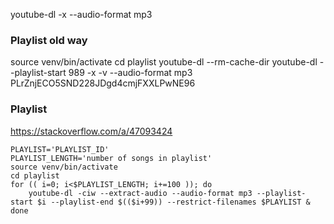 
youtube-dl -x --audio-format mp3 


### Playlist old way
source venv/bin/activate
cd playlist
youtube-dl --rm-cache-dir
youtube-dl --playlist-start 989 -x -v --audio-format mp3 PLrZnjECO5SND228JDgd4cmjFXXLPwNE96

### Playlist
https://stackoverflow.com/a/47093424
```
PLAYLIST='PLAYLIST_ID'
PLAYLIST_LENGTH='number of songs in playlist'
source venv/bin/activate
cd playlist
for (( i=0; i<$PLAYLIST_LENGTH; i+=100 )); do
	youtube-dl -ciw --extract-audio --audio-format mp3 --playlist-start $i --playlist-end $(($i+99)) --restrict-filenames $PLAYLIST &
done
```